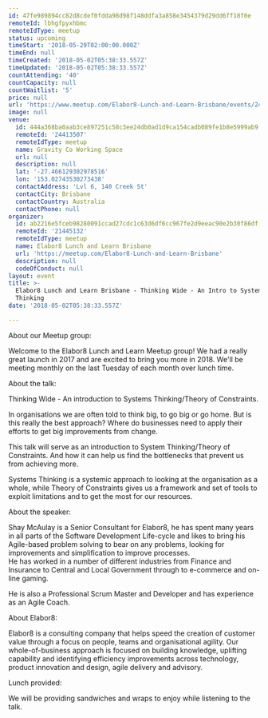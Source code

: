 ```yaml
---
id: 47fe989894cc82d8cdef0fdda98d98f148ddfa3a858e3454379d29dd6ff18f0e
remoteId: lbhgfpyxhbmc
remoteIdType: meetup
status: upcoming
timeStart: '2018-05-29T02:00:00.000Z'
timeEnd: null
timeCreated: '2018-05-02T05:38:33.557Z'
timeUpdated: '2018-05-02T05:38:33.557Z'
countAttending: '40'
countCapacity: null
countWaitlist: '5'
price: null
url: 'https://www.meetup.com/Elabor8-Lunch-and-Learn-Brisbane/events/242570380/'
image: null
venue:
  id: 444a368ba0aab3ce897251c58c3ee24db0ad1d9ca154cadb089fe1b8e5999ab9
  remoteId: '24413507'
  remoteIdType: meetup
  name: Gravity Co Working Space
  url: null
  description: null
  lat: '-27.466129302978516'
  lon: '153.02743530273438'
  contactAddress: 'Lvl 6, 140 Creek St'
  contactCity: Brisbane
  contactCountry: Australia
  contactPhone: null
organizer:
  id: ab2216e5fceb98280091ccad27cdc1c63d6df6cc967fe2d9eeac90e2b30f86df
  remoteId: '21445132'
  remoteIdType: meetup
  name: Elabor8 Lunch and Learn Brisbane
  url: 'https://meetup.com/Elabor8-Lunch-and-Learn-Brisbane'
  description: null
  codeOfConduct: null
layout: event
title: >-
  Elabor8 Lunch and Learn Brisbane - Thinking Wide - An Intro to Systems
  Thinking
date: '2018-05-02T05:38:33.557Z'

---
```

<p>About our Meetup group:</p> <p>Welcome to the Elabor8 Lunch and Learn Meetup group! We had a really great launch in 2017 and are excited to bring you more in 2018. We'll be meeting monthly on the last Tuesday of each month over lunch time.</p> <p>About the talk:</p> <p>Thinking Wide - An introduction to Systems Thinking/Theory of Constraints.</p> <p>In organisations we are often told to think big, to go big or go home. But is this really the best approach? Where do businesses need to apply their efforts to get big improvements from change.</p> <p>This talk will serve as an introduction to System Thinking/Theory of Constraints. And how it can help us find the bottlenecks that prevent us from achieving more.</p> <p>Systems Thinking is a systemic approach to looking at the organisation as a whole, while Theory of Constraints gives us a framework and set of tools to exploit limitations and to get the most for our resources.</p> <p>About the speaker:</p> <p>Shay McAulay is a Senior Consultant for Elabor8, he has spent many years in all parts of the Software Development Life-cycle and likes to bring his Agile-based problem solving to bear on any problems, looking for improvements and simplification to improve processes.<br/>He has worked in a number of different industries from Finance and Insurance to Central and Local Government through to e-commerce and on-line gaming.</p> <p>He is also a Professional Scrum Master and Developer and has experience as an Agile Coach.</p> <p>About Elabor8:</p> <p>Elabor8 is a consulting company that helps speed the creation of customer value through a focus on people, teams and organisational agility. Our whole-of-business approach is focused on building knowledge, uplifting capability and identifying efficiency improvements across technology, product innovation and design, agile delivery and advisory.</p> <p>Lunch provided:</p> <p>We will be providing sandwiches and wraps to enjoy while listening to the talk.</p>

